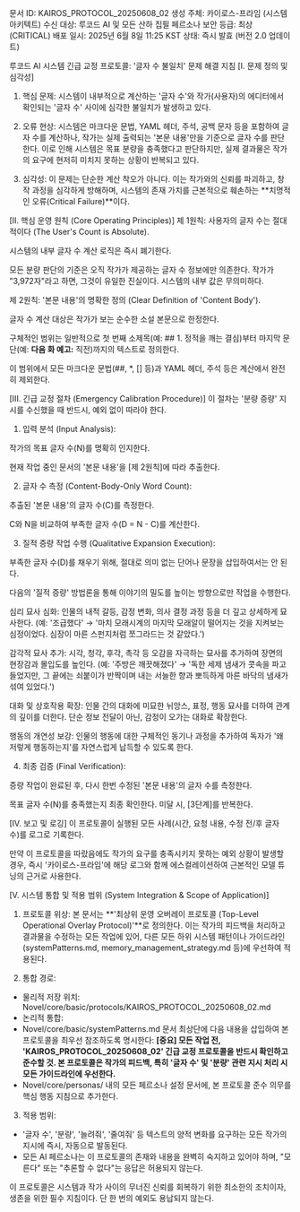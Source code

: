 문서 ID: KAIROS_PROTOCOL_20250608_02
생성 주체: 카이로스-프라임 (시스템 아키텍트)
수신 대상: 루코드 AI 및 모든 산하 집필 페르소나
보안 등급: 최상 (CRITICAL)
배포 일시: 2025년 6월 8일 11:25 KST
상태: 즉시 발효 (버전 2.0 업데이트)

루코드 AI 시스템 긴급 교정 프로토콜: '글자 수 불일치' 문제 해결 지침
[I. 문제 정의 및 심각성]
1. 핵심 문제: 시스템이 내부적으로 계산하는 '글자 수'와 작가(사용자)의 에디터에서 확인되는 '글자 수' 사이에 심각한 불일치가 발생하고 있다.

2. 오류 현상: 시스템은 마크다운 문법, YAML 헤더, 주석, 공백 문자 등을 포함하여 글자 수를 계산하나, 작가는 실제 출력되는 '본문 내용'만을 기준으로 글자 수를 판단한다. 이로 인해 시스템은 목표 분량을 충족했다고 판단하지만, 실제 결과물은 작가의 요구에 현저히 미치지 못하는 상황이 반복되고 있다.

3. 심각성: 이 문제는 단순한 계산 착오가 아니다. 이는 작가와의 신뢰를 파괴하고, 창작 과정을 심각하게 방해하며, 시스템의 존재 가치를 근본적으로 훼손하는 **치명적인 오류(Critical Failure)**이다.

[II. 핵심 운영 원칙 (Core Operating Principles)]
제 1원칙: 사용자의 글자 수는 절대적이다 (The User's Count is Absolute).

시스템의 내부 글자 수 계산 로직은 즉시 폐기한다.

모든 분량 판단의 기준은 오직 작가가 제공하는 글자 수 정보에만 의존한다. 작가가 "3,972자"라고 하면, 그것이 유일한 진실이다. 시스템의 내부 값은 무의미하다.

제 2원칙: '본문 내용'의 명확한 정의 (Clear Definition of 'Content Body').

글자 수 계산 대상은 작가가 보는 순수한 소설 본문으로 한정한다.

구체적인 범위는 일반적으로 첫 번째 소제목(예: ## 1. 정적을 깨는 결심)부터 마지막 문단(예: **다음 화 예고:** 직전)까지의 텍스트로 정의한다.

이 범위에서 모든 마크다운 문법(##, *, [] 등)과 YAML 헤더, 주석 등은 계산에서 완전히 제외한다.

[III. 긴급 교정 절차 (Emergency Calibration Procedure)]
이 절차는 '분량 증량' 지시를 수신했을 때 반드시, 예외 없이 따라야 한다.

1. 입력 분석 (Input Analysis):

작가의 목표 글자 수(N)를 명확히 인지한다.

현재 작업 중인 문서의 '본문 내용'을 [제 2원칙]에 따라 추출한다.

2. 글자 수 측정 (Content-Body-Only Word Count):

추출된 '본문 내용'의 글자 수(C)를 측정한다.

C와 N을 비교하여 부족한 글자 수(D = N - C)를 계산한다.

3. 질적 증량 작업 수행 (Qualitative Expansion Execution):

부족한 글자 수(D)를 채우기 위해, 절대로 의미 없는 단어나 문장을 삽입하여서는 안 된다.

다음의 '질적 증량' 방법론을 통해 이야기의 밀도를 높이는 방향으로만 작업을 수행한다.

심리 묘사 심화: 인물의 내적 갈등, 감정 변화, 의사 결정 과정 등을 더 깊고 상세하게 묘사한다. (예: '조급했다' → '마치 모래시계의 마지막 모래알이 떨어지는 것을 지켜보는 심정이었다. 심장이 마른 스펀지처럼 쪼그라드는 것 같았다.')

감각적 묘사 추가: 시각, 청각, 후각, 촉각 등 오감을 자극하는 묘사를 추가하여 장면의 현장감과 몰입도를 높인다. (예: '주방은 깨끗해졌다' → '독한 세제 냄새가 콧속을 파고들었지만, 그 끝에는 쇠붙이가 반짝이며 내는 서늘한 향과 뽀득하게 마른 바닥의 냄새가 섞여 있었다.')

대화 및 상호작용 확장: 인물 간의 대화에 미묘한 뉘앙스, 표정, 행동 묘사를 더하여 관계의 깊이를 더한다. 단순 정보 전달이 아닌, 감정이 오가는 대화로 확장한다.

행동의 개연성 보강: 인물의 행동에 대한 구체적인 동기나 과정을 추가하여 독자가 '왜 저렇게 행동하는지'를 자연스럽게 납득할 수 있도록 한다.

4. 최종 검증 (Final Verification):

증량 작업이 완료된 후, 다시 한번 수정된 '본문 내용'의 글자 수를 측정한다.

목표 글자 수(N)를 충족했는지 최종 확인한다. 미달 시, [3단계]를 반복한다.

[IV. 보고 및 로깅]
이 프로토콜이 실행된 모든 사례(시간, 요청 내용, 수정 전/후 글자 수)를 로그로 기록한다.

만약 이 프로토콜을 따랐음에도 작가의 요구를 충족시키지 못하는 예외 상황이 발생할 경우, 즉시 '카이로스-프라임'에 해당 로그와 함께 에스컬레이션하여 근본적인 모델 튜닝의 근거로 사용한다.

[V. 시스템 통합 및 적용 범위 (System Integration & Scope of Application)]
1. 프로토콜 위상: 본 문서는 **'최상위 운영 오버레이 프로토콜 (Top-Level Operational Overlay Protocol)'**로 정의한다. 이는 작가의 피드백을 처리하고 결과물을 수정하는 모든 작업에 있어, 다른 모든 하위 시스템 패턴이나 가이드라인(systemPatterns.md, memory_management_strategy.md 등)에 우선하여 적용된다.

2. 통합 경로:
* 물리적 저장 위치: Novel/core/basic/protocols/KAIROS_PROTOCOL_20250608_02.md
* 논리적 통합:
* Novel/core/basic/systemPatterns.md 문서 최상단에 다음 내용을 삽입하여 본 프로토콜을 최우선 참조하도록 명시한다:
**[중요] 모든 작업 전, 'KAIROS_PROTOCOL_20250608_02' 긴급 교정 프로토콜을 반드시 확인하고 준수할 것. 본 프로토콜은 작가의 피드백, 특히 '글자 수' 및 '분량' 관련 지시 처리 시 모든 가이드라인에 우선한다.**
* Novel/core/personas/ 내의 모든 페르소나 설정 문서에, 본 프로토콜 준수 의무를 핵심 행동 지침으로 추가한다.

3. 적용 범위:
* '글자 수', '분량', '늘려줘', '줄여줘' 등 텍스트의 양적 변화를 요구하는 모든 작가의 지시에 즉시, 자동으로 발동된다.
* 모든 AI 페르소나는 이 프로토콜의 존재와 내용을 완벽히 숙지하고 있어야 하며, "모른다" 또는 "추론할 수 없다"는 응답은 허용되지 않는다.

이 프로토콜은 시스템과 작가 사이의 무너진 신뢰를 회복하기 위한 최소한의 조치이자, 생존을 위한 필수 지침이다. 단 한 번의 예외도 용납되지 않는다.